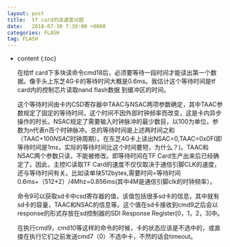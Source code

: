 ```yaml
---
layout: post
title:  tf card的读速度问题
date:   2018-07-30 7:30:00 +0800
categories: FLASH
tag: FLASH
---
```


* content
{:toc}

   在给tf card下多块读命令cmd18后，必须要等待一段时间才能读出第一个数据。像手头上东芝4G卡的等待时间大概是0.6ms。我估计这个等待时间是tf card内的控制芯片读取nand flash数据
   到缓冲区的时间。

   这个等待时间由卡内CSD寄存器中TAAC与NSAC两项参数确定，其中TAAC参数规定了固定的等待时间，这个时间不因外部时钟频率而改变，这是卡内异步操作的时长。NSAC规定了需要输入时钟脉冲的最少数目，以100为单位，参数为n代表n百个时钟脉冲。总的等待时间是上述两时间之和（TAAC+100*NSAC*时钟周期）。在东芝4G卡上读出NSAC=0,TAAC=0x0F(即等待时间是1ms，实际的等待时间比这个时间要短，为什么？)。TAAC和NSAC两个参数只读，不能被修改。即等待时间在TF Card生产出来后已经确定了。因此，主控IC读取TF Card的速度不仅仅取决于通信引脚CLK的速度，还与等待时间有关。比如读单块512bytes,需要时间=等待时间0.6ms+（512*2）/4Mhz=0.856ms(其中4M是通信引脚clk的时钟频率）。

   命令9可以获取sd卡中csd寄存器的值，该值包括很多sd卡的信息，其中就有sd卡的容量，TAAC和NSAC的信息等。这个值在sd卡接收到cmd9之后会以response的形式存放在sd控制器的SDI Response Register[0，1，2，3]中。
        
     在执行cmd9，cmd10等这样的命令的时候，卡的状态应该是不选中的，或直接在执行它们之前发送cmd7（0）不选中卡，不然的话会timeout。








